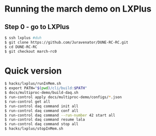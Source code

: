 # Running the march demo on LXPlus

## Step 0 - go to LXPlus
```bash
$ ssh lxplus #duh
$ git clone https://github.com/Juravenator/DUNE-RC-RC.git
$ cd DUNE-RC-RC
$ git checkout march-rc0
```

# Quick version

```bash
$ hacks/lxplus/runInMem.sh
$ export PATH="$(pwd)/cli/build:$PATH"
$ docs/multiproc-demo/build-daq.sh
$ run-control apply docs/multiproc-demo/configs/*.json
$ run-control get all
$ run-control daq command init all
$ run-control daq command conf all
$ run-control daq command --run-number 42 start all
$ run-control daq command resume lala
$ run-control daq command stop all
$ hacks/lxplus/stopInMem.sh
```
